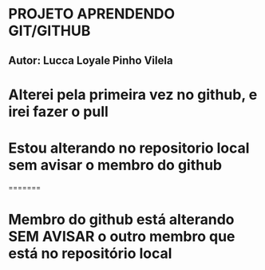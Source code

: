 # PROJETO APRENDENDO GIT/GITHUB


## Autor: Lucca Loyale Pinho Vilela

# Alterei pela primeira vez no github, e irei fazer o pull 




# Estou alterando no repositorio local sem avisar o membro do github
=======
# Membro do github está alterando SEM AVISAR o outro membro que está no repositório local

